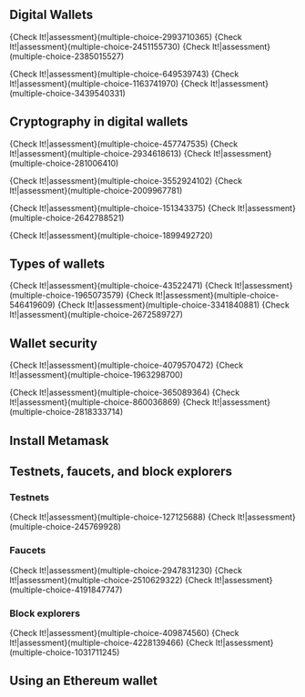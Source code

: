 ## Digital Wallets

{Check It!|assessment}(multiple-choice-2993710365)
{Check It!|assessment}(multiple-choice-2451155730)
{Check It!|assessment}(multiple-choice-2385015527)

{Check It!|assessment}(multiple-choice-649539743)
{Check It!|assessment}(multiple-choice-1163741970)
{Check It!|assessment}(multiple-choice-3439540331)


## Cryptography in digital wallets
{Check It!|assessment}(multiple-choice-457747535)
{Check It!|assessment}(multiple-choice-2934618613)
{Check It!|assessment}(multiple-choice-281006410)

{Check It!|assessment}(multiple-choice-3552924102)
{Check It!|assessment}(multiple-choice-2009967781)

{Check It!|assessment}(multiple-choice-151343375)
{Check It!|assessment}(multiple-choice-2642788521)

{Check It!|assessment}(multiple-choice-1899492720)

## Types of wallets

{Check It!|assessment}(multiple-choice-43522471)
{Check It!|assessment}(multiple-choice-1965073579)
{Check It!|assessment}(multiple-choice-546419609)
{Check It!|assessment}(multiple-choice-3341840881)
{Check It!|assessment}(multiple-choice-2672589727)

## Wallet security
{Check It!|assessment}(multiple-choice-4079570472)
{Check It!|assessment}(multiple-choice-1963298700)

{Check It!|assessment}(multiple-choice-365089364)
{Check It!|assessment}(multiple-choice-860036869)
{Check It!|assessment}(multiple-choice-2818333714)

## Install Metamask



## Testnets, faucets, and block explorers


### Testnets
{Check It!|assessment}(multiple-choice-127125688)
{Check It!|assessment}(multiple-choice-245769928)

### Faucets
{Check It!|assessment}(multiple-choice-2947831230)
{Check It!|assessment}(multiple-choice-2510629322)
{Check It!|assessment}(multiple-choice-4191847747)

### Block explorers
{Check It!|assessment}(multiple-choice-409874560)
{Check It!|assessment}(multiple-choice-4228139466)
{Check It!|assessment}(multiple-choice-1031711245)

## Using an Ethereum wallet 

